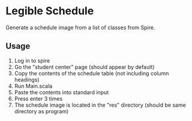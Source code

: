 Legible Schedule
============

Generate a schedule image from a list of classes from Spire.

Usage
-----
1. Log in to spire
2. Go the "student center" page (should appear by default)
3. Copy the contents of the schedule table (not including column headings)
4. Run Main.scala
5. Paste the contents into standard input
6. Press enter 3 times
7. The schedule image is located in the "res" directory (should be same directory as program)
